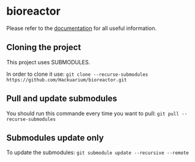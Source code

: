 # bioreactor

Please refer to the [documentation](https://hackuarium.github.io/bioreactor/) for all useful information.

## Cloning the project

This project uses SUBMODULES.

In order to clone it use:
`git clone --recurse-submodules https://github.com/Hackuarium/bioreactor.git`

## Pull and update submodules

You should run this commande every time you want to pull:
`git pull --recurse-submodules`

## Submodules update only

To update the submodules:
`git submodule update --recursive --remote`
